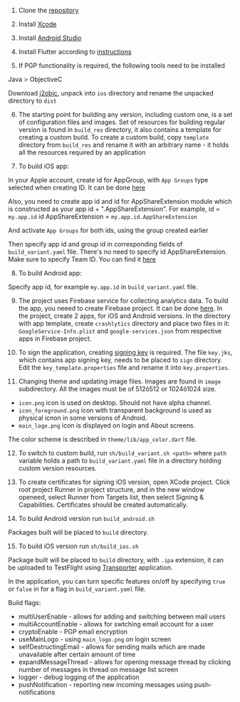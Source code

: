 1. Clone the [repository](https://github.com/afterlogic/aurora-mail-app-flutter)
2. Install [Xcode](https://apps.apple.com/app/xcode/id497799835?l=en&mt=12)
3. Install [Android Studio](https://developer.android.com/studio)
4. Install Flutter according to [instructions](https://flutter.dev/docs/get-started/install)

5. If PGP functionality is required, the following tools need to be installed

Java > ObjectiveC

Download [j2objc](https://github.com/google/j2objc/releases/download/2.7/j2objc-2.7.zip), unpack into `ios` directory and rename the unpacked directory to `dist`

6. The starting point for building any version, including custom one, is a set of configuration files and images.
Set of resources for building regular version is found in `build_res` directory, it also contains a template for creating a custom build.
To create a custom build, copy `template` directory from `build_res` and rename it with an arbitrary name - it holds all the resources required by an application

7. To build iOS app:

In your Apple account, create id for AppGroup, with `App Groups` type selected when creating ID. 
It can be done [here](https://developer.apple.com/account/resources/identifiers/list)

Also, you need to create app id and id for AppShareExtension module which is constructed as your app id + ".AppShareExtension".
For example, id = `my.app.id` id AppShareExtension = `my.app.id.AppShareExtension`

And activate `App Groups` for both ids, using the group created earlier

Then specify app id and group id in corresponding fields of `build_variant.yaml` file. There's no need to specify id AppShareExtension.
Make sure to specify Team ID. You can find it [here](https://developer.apple.com/account/#/membership)

8. To build Android app:

Specify app id, for example `my.app.id` in `build_variant.yaml` file.

9. The project uses Firebase service for collecting analytics data. To build the app, you neeed to create Firebase project. It can be done [here](https://firebase.google.com/).
In the project, create 2 apps, for iOS and Android versions. 
In the directory with app template, create `crashlytics` directory and place two files in it: `GoogleService-Info.plist` and `google-services.json` from respective apps in Firebase project.

10. To sign the application, creating [signing key](https://developer.android.com/studio/publish/app-signing#generate-key) is required. 
The file `key.jks`, which contains app signing key, needs to be placed to `sign` directory.
Edit the `key_template.properties` file and rename it into `key.properties`. 

11. Changing theme and updating image files.
Images are found in `image` subdirectory.
All the images must be of 512õ512 or 1024õ1024 size.

* `icon.png` icon is used on desktop. Should not have alpha channel. 
* `icon_foreground.png` icon with transparent background is used as physical icnon in some versions of Android. 
* `main_logo.png` icon is displayed on login and About screens.

The color scheme is described in `theme/lib/app_color.dart` file.

12. To switch to custom build, run `sh/build_variant.sh <path>` where `path` variable holds a path to `build_variant.yaml` file in a directory holding custom version resources.

13. To create certificates for signing iOS version, open XCode project. Click root project Runner in project structure, and in the new window openeed, select Runner from Targets list, then select Signing & Capabilities. Certificates should be created automatically.

14. To build Android version run `build_android.sh`

Packages built will be placed to `build` directory.

15. To build iOS version run `sh/build_ios.sh` 

Package built will be placed to `build` directory, with `.ipa` extension, it can be uploaded to TestFlight using [Transporter](https://apps.apple.com/app/transporter/id1450874784?l=en&mt=12) application.

In the application, you can turn specific features on/off by specifying `true` or `false` in for a flag in ```build_variant.yaml``` file.

Build flags:
* multiUserEnable - allows for adding and switching between mail users
* multiAccountEnable - allows for swtching email account for a user
* cryptoEnable - PGP email encryption
* useMainLogo - using `main_logo.png` on login screen
* selfDestructingEmail - allows for sending mails which are made unavailable after certain amount of time
* expandMessageThread - allows for opening message thread by clicking number of messages in thread on message list screen
* logger - debug logging of the application
* pushNotification - reporting new incoming messages using push-notifications
